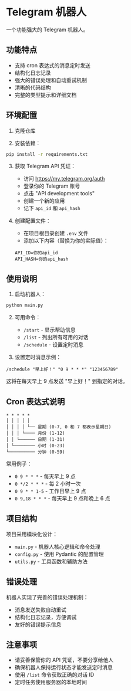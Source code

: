 # Telegram 机器人

一个功能强大的 Telegram 机器人。

## 功能特点

- 支持 cron 表达式的消息定时发送
- 结构化日志记录
- 强大的错误处理和自动重试机制
- 清晰的代码结构
- 完整的类型提示和详细文档

## 环境配置

1. 克隆仓库

2. 安装依赖：
```bash
pip install -r requirements.txt
```

3. 获取 Telegram API 凭证：
   - 访问 https://my.telegram.org/auth
   - 登录你的 Telegram 账号
   - 点击 "API development tools"
   - 创建一个新的应用
   - 记下 `api_id` 和 `api_hash`

4. 创建配置文件：
   - 在项目根目录创建 `.env` 文件
   - 添加以下内容（替换为你的实际值）：
   ```
   API_ID=你的api_id
   API_HASH=你的api_hash
   ```

## 使用说明

1. 启动机器人：
```bash
python main.py
```

2. 可用命令：
   - `/start` - 显示帮助信息
   - `/list` - 列出所有可用的对话
   - `/schedule` - 设置定时消息

3. 设置定时消息示例：
```
/schedule "早上好！" "0 9 * * *" "123456789"
```
这将在每天早上 9 点发送 "早上好！" 到指定的对话。

## Cron 表达式说明

```
* * * * *
│ │ │ │ │
│ │ │ │ └── 星期 (0-7, 0 和 7 都表示星期日)
│ │ │ └──── 月份 (1-12)
│ │ └────── 日期 (1-31)
│ └──────── 小时 (0-23)
└────────── 分钟 (0-59)
```

常用例子：
- `0 9 * * *` - 每天早上 9 点
- `0 */2 * * *` - 每 2 小时一次
- `0 9 * * 1-5` - 工作日早上 9 点
- `0 9,18 * * *` - 每天早上 9 点和晚上 6 点

## 项目结构

项目采用模块化设计：
- `main.py` - 机器人核心逻辑和命令处理
- `config.py` - 使用 Pydantic 的配置管理
- `utils.py` - 工具函数和辅助方法

## 错误处理

机器人实现了完善的错误处理机制：
- 消息发送失败自动重试
- 结构化日志记录，方便调试
- 友好的错误提示信息

## 注意事项

- 请妥善保管你的 API 凭证，不要分享给他人
- 确保机器人保持运行状态才能发送定时消息
- 使用 `/list` 命令获取正确的对话 ID
- 定时任务使用服务器的本地时间
